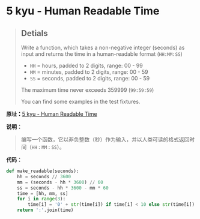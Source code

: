 # 5 kyu - Human Readable Time


>## Detials
>
>Write a function, which takes a non-negative integer (seconds) as input and returns the time in a human-readable format (`HH:MM:SS`)
>
>- `HH` = hours, padded to 2 digits, range: 00 - 99
>- `MM` = minutes, padded to 2 digits, range: 00 - 59
>- `SS` = seconds, padded to 2 digits, range: 00 - 59
>
>The maximum time never exceeds 359999 (`99:59:59`)
>
>You can find some examples in the test fixtures.



**原址：**[5 kyu - Human Readable Time](<https://www.codewars.com/kata/52685f7382004e774f0001f7>)



**说明：**

> 编写一个函数，它以非负整数（秒）作为输入，并以人类可读的格式返回时间（`HH：MM：SS`）。



**代码：**

```python
def make_readable(seconds):
    hh = seconds // 3600
    mm = (seconds - hh * 3600) // 60
    ss = seconds - hh * 3600 - mm * 60
    time = [hh, mm, ss]
    for i in range(3):
        time[i] = '0' + str(time[i]) if time[i] < 10 else str(time[i])
    return ':'.join(time)
```

